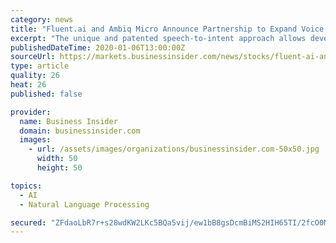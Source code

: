 ```yaml
---
category: news
title: "Fluent.ai and Ambiq Micro Announce Partnership to Expand Voice Interface Use Cases Across a Variety of Smart Devices"
excerpt: "The unique and patented speech-to-intent approach allows development of speech recognition models in any existing language and offers unmatched multilingual capabilities. About Ambiq Micro Ambiq Micro is leading the world in energy-efficient semiconductor design, redefining \"ultra-low power\" with its unique and proprietary Subthreshold Power ..."
publishedDateTime: 2020-01-06T13:00:00Z
sourceUrl: https://markets.businessinsider.com/news/stocks/fluent-ai-and-ambiq-micro-announce-partnership-to-expand-voice-interface-use-cases-across-a-variety-of-smart-devices-1028796198
type: article
quality: 26
heat: 26
published: false

provider:
  name: Business Insider
  domain: businessinsider.com
  images:
    - url: /assets/images/organizations/businessinsider.com-50x50.jpg
      width: 50
      height: 50

topics:
  - AI
  - Natural Language Processing

secured: "ZFdaoLbR7r+s28wdKW2LKc5BQa5vij/ew1bB8gsDcmBiMS2HIH65TI/2fcO0MubHO+SD7M9NgrzCuujQriBg2kgaJ7pNQr+Y3QFeCRxf1rxuyMVd1H5ALwaZ7LZ1M/vdOelFfiBugSALiubQ2ggAWwU9k38ek19FvwM+K7JhJwKnnEpgPPU419AZbk+LbdftCjVzRbRxCwHjnTfwJZvOtAT2Nyq+vjOCSV8h4YrqSnrM6DLdsjeJBoUwUn2Q+PDhFRTuJoA4Wjpiwbq+RQNsuw==;94mo2bWds3l96LcaTpc2aQ=="
---
```


